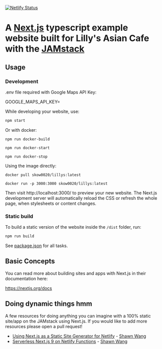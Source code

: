 [![Netlify Status](https://api.netlify.com/api/v1/badges/9b8a0175-0cab-4861-b27f-08d15e1da25c/deploy-status)](https://app.netlify.com/sites/musing-darwin-3a3f81/deploys)

# A [Next.js](https://nextjs.org/) typescript example website built for Lilly's Asian Cafe with the [JAMstack](https://jamstack.org)

## Usage

### Development

.env file required with Google Maps API Key:

GOOGLE_MAPS_API_KEY=<KEY>

While developing your website, use:

```bash
npm start
```

Or with docker:

```
npm run docker-build
```
```
npm run docker-start
```
```
npm run docker-stop
```

Using the image directly:
```
docker pull skow0020/lillys:latest
```
```
docker run -p 3000:3000 skow0020/lillys:latest
```

Then visit http://localhost:3000/ to preview your new website. The Next.js development server will automatically reload the CSS or refresh the whole page, when stylesheets or content changes.

### Static build

To build a static version of the website inside the `/dist` folder, run:

```bash
npm run build
```

See [package.json](package.json) for all tasks.

## Basic Concepts

You can read more about building sites and apps with Next.js in their documentation here:

https://nextjs.org/docs

## Doing dynamic things hmm

A few resources for doing anything you can imagine with a 100% static site/app on the JAMstack
using Next.js. If you would like to add more resources please open a pull request!

- [Using Next.js as a Static Site Generator for Netlify](https://scotch.io/@sw-yx/using-nextjs-as-a-static-site-generator-for-netlify) - [Shawn Wang](https://twitter.com/swyx)
- [Serverless Next.js 9 on Netlify Functions](https://community.netlify.com/t/serverless-next-js-9-on-netlify-functions/1956) - [Shawn Wang](https://twitter.com/swyx)

